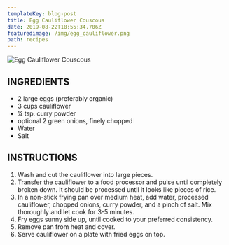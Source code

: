 ```yaml
---
templateKey: blog-post
title: Egg Cauliflower Couscous
date: 2019-08-22T18:55:34.706Z
featuredimage: /img/egg_cauliflower.png
path: recipes
---
```

![Egg Cauliflower Couscous](/img/egg_cauliflower.png)

## INGREDIENTS

* 2 large eggs (preferably organic)
* 3 cups cauliflower
* ¼ tsp. curry powder
* optional 2 green onions, finely chopped
* Water
* Salt

## INSTRUCTIONS

1. Wash and cut the cauliflower into large pieces.
2. Transfer the cauliflower to a food processor and pulse until completely broken down. It should be processed until it looks like pieces of rice.
3. In a non-stick frying pan over medium heat, add water, processed cauliflower, chopped onions, curry powder, and a pinch of salt. Mix thoroughly and let cook for 3-5 minutes.
4. Fry eggs sunny side up, until cooked to your preferred consistency.
5. Remove pan from heat and cover.
6. Serve cauliflower on a plate with fried eggs on top.
